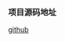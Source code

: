 ### 项目源码地址
<a href="https://github.com/zhoubiao188/BasicJava/tree/master/Lambda/src/cn/ityoudream/lambda">github</a>
